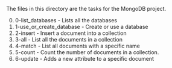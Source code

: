 The files in this directory are the tasks for the MongoDB project.


0) 0-list_databases - Lists all the databases
1) 1-use_or_create_database - Create or use a database
2) 2-insert - Insert a document into a collection
3) 3-all - List all the documents in a collection
4) 4-match - List all documents with a specific name
5) 5-count - Count the number of documents in a collection.
6) 6-update - Adds a new attribute to a specific document
